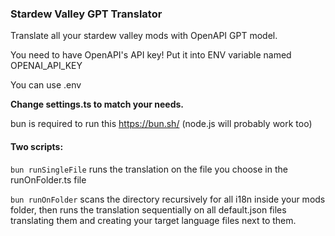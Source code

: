 ### Stardew Valley GPT Translator

Translate all your stardew valley mods with OpenAPI GPT model.

You need to have OpenAPI's API key! Put it into ENV variable named OPENAI_API_KEY

You can use .env


**Change settings.ts to match your needs.**

bun is required to run this https://bun.sh/
(node.js will probably work too)

#### Two scripts:
```bun runSingleFile``` runs the translation on the file you choose in the runOnFolder.ts file

```bun runOnFolder``` scans the directory recursively for all i18n inside your mods folder, then runs the translation sequentially on all default.json files translating them and creating your target language files next to them.

